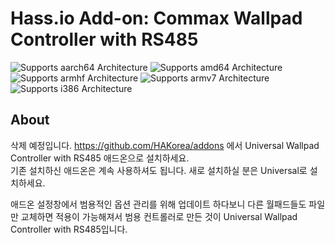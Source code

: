 # Hass.io Add-on: Commax Wallpad Controller with RS485 

![Supports aarch64 Architecture][aarch64-shield] ![Supports amd64 Architecture][amd64-shield] ![Supports armhf Architecture][armhf-shield] ![Supports armv7 Architecture][armv7-shield] ![Supports i386 Architecture][i386-shield]

## About
삭제 예정입니다. https://github.com/HAKorea/addons 에서 Universal Wallpad Controller with RS485 애드온으로 설치하세요.  
기존 설치하신 애드온은 계속 사용하셔도 됩니다. 새로 설치하실 분은 Universal로 설치하세요. 

애드온 설정창에서 범용적인 옵션 관리를 위해 업데이트 하다보니 다른 월패드들도 파일만 교체하면 적용이 가능해져서 범용 컨트롤러로 만든 것이 Universal Wallpad Controller with RS485입니다.  



[forum]: https://cafe.naver.com/koreassistant
[github]: https://github.com/HAKorea/addons
[issue]: https://github.com/zooil/commaxRS485/issues
[aarch64-shield]: https://img.shields.io/badge/aarch64-yes-green.svg
[amd64-shield]: https://img.shields.io/badge/amd64-yes-green.svg
[armhf-shield]: https://img.shields.io/badge/armhf-yes-green.svg
[armv7-shield]: https://img.shields.io/badge/armv7-yes-green.svg
[i386-shield]: https://img.shields.io/badge/i386-yes-green.svg

